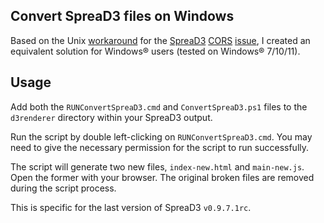 ## Convert SpreaD3 files on Windows

Based on the Unix [workaround](https://github.com/VirologyCharite/convert-spread3) for the [SpreaD3](https://rega.kuleuven.be/cev/ecv/software/SpreaD3) [CORS](https://en.wikipedia.org/wiki/Cross-origin_resource_sharing) [issue](https://github.com/phylogeography/SpreaD3/issues/32), I created an equivalent solution for Windows® users (tested on Windows® 7/10/11).

## Usage

Add both the `RUNConvertSpreaD3.cmd` and `ConvertSpreaD3.ps1` files to the `d3renderer` directory within your SpreaD3 output.

Run the script by double left-clicking on `RUNConvertSpreaD3.cmd`.
You may need to give the necessary permission for the script to run successfully.

The script will generate two new files, `index-new.html` and `main-new.js`. Open the former with your browser.
The original broken files are removed during the script process.

This is specific for the last version of SpreaD3 `v0.9.7.1rc`.
